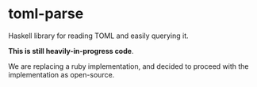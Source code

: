 # toml-parse
Haskell library for reading TOML and easily querying it. 

**This is still heavily-in-progress code**. 

We are replacing a ruby implementation, and decided to proceed with the implementation as open-source. 
